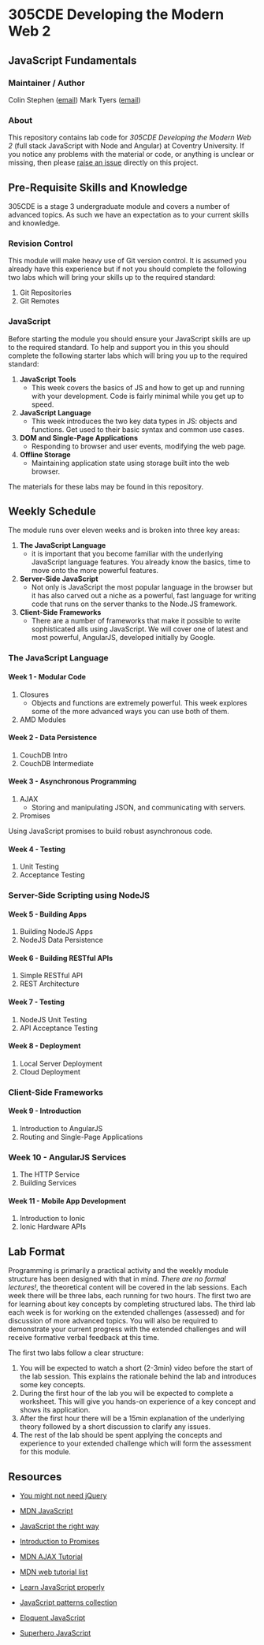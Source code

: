 # 305CDE Developing the Modern Web 2

## JavaScript Fundamentals

### Maintainer / Author

Colin Stephen ([email](mailto:colin.stephen@coventry.ac.uk))
Mark Tyers ([email](mailto:m.tyers@coventry.ac.uk))

### About

This repository contains lab code for _305CDE Developing the Modern Web 2_ (full stack JavaScript with Node and Angular) at Coventry University. If you notice any problems with the material or code, or anything is unclear or missing, then please [raise an issue](https://github.com/covcom/305CDE/issues) directly on this project.

## Pre-Requisite Skills and Knowledge

305CDE is a stage 3 undergraduate module and covers a number of advanced topics. As such we have an expectation as to your current skills and knowledge.

### Revision Control

This module will make heavy use of Git version control. It is assumed you already have this experience but if not you should complete the following two labs which will bring your skills up to the required standard:

1. Git Repositories
2. Git Remotes

### JavaScript

Before starting the module you should ensure your JavaScript skills are up to the required standard. To help and support you in this you should complete the following starter labs which will bring you up to the required standard:

1. **JavaScript Tools**
   - This week covers the basics of JS and how to get up and running with your development. Code is fairly minimal while you get up to speed.
2. **JavaScript Language**
    - This week introduces the two key data types in JS: objects and functions. Get used to their basic syntax and common use cases.
3. **DOM and Single-Page Applications**
    - Responding to browser and user events, modifying the web page.
4. **Offline Storage**
    - Maintaining application state using storage built into the web browser.

The materials for these labs may be found in this repository.

## Weekly Schedule

The module runs over eleven weeks and is broken into three key areas:

1. **The JavaScript Language**
    - it is important that you become familiar with the underlying JavaScript language features. You already know the basics, time to move onto the more powerful features.
2. **Server-Side JavaScript**
    - Not only is JavaScript the most popular language in the browser but it has also carved out a niche as a powerful, fast language for writing code that runs on the server thanks to the Node.JS framework.
3. **Client-Side Frameworks**
    - There are a number of frameworks that make it possible to write sophisticated alls using JavaScript. We will cover one of latest and most powerful, AngularJS, developed initially by Google.

### The JavaScript Language

#### Week 1 - Modular Code

1. Closures
    - Objects and functions are extremely powerful. This week explores some of the more advanced ways you can use both of them.
2. AMD Modules

#### Week 2 - Data Persistence

1. CouchDB Intro
2. CouchDB Intermediate

#### Week 3 - Asynchronous Programming

1. AJAX
    - Storing and manipulating JSON, and communicating with servers.
2. Promises

Using JavaScript promises to build robust asynchronous code.

#### Week 4 - Testing

1. Unit Testing
2. Acceptance Testing

### Server-Side Scripting using NodeJS

#### Week 5 - Building Apps

1. Building NodeJS Apps
2. NodeJS Data Persistence

#### Week 6 - Building RESTful APIs

1. Simple RESTful API
2. REST Architecture

#### Week 7 - Testing

1. NodeJS Unit Testing
2. API Acceptance Testing

#### Week 8 - Deployment

1. Local Server Deployment
2. Cloud Deployment

### Client-Side Frameworks

#### Week 9 - Introduction

1. Introduction to AngularJS
2. Routing and Single-Page Applications

### Week 10 - AngularJS Services

1. The HTTP Service
2. Building Services

#### Week 11 - Mobile App Development

1. Introduction to Ionic
2. Ionic Hardware APIs

## Lab Format

Programming is primarily a practical activity and the weekly module structure has been designed with that in mind. *There are no formal lectures!*, the theoretical content will be covered in the lab sessions. Each week there will be three labs, each running for two hours. The first two are for learning about key concepts by completing structured labs. The third lab each week is for working on the extended challenges (assessed) and for discussion of more advanced topics. You will also be required to demonstrate your current progress with the extended challenges and will receive formative verbal feedback at this time.

The first two labs follow a clear structure:
1. You will be expected to watch a short (2-3min) video before the start of the lab session. This explains the rationale behind the lab and introduces some key concepts.
2. During the first hour of the lab you will be expected to complete a worksheet. This will give you hands-on experience of a key concept and shows its application.
3. After the first hour there will be a 15min explanation of the underlying theory followed by a short discussion to clarify any issues.
4. The rest of the lab should be spent applying the concepts and experience to your extended challenge which will form the assessment for this module.

## Resources

* [You might not need jQuery][]
* [MDN JavaScript][]
* [JavaScript the right way][]

* [Introduction to Promises][]
* [MDN AJAX Tutorial][]
* [MDN web tutorial list][]
* [Learn JavaScript properly][]
* [JavaScript patterns collection][]
* [Eloquent JavaScript][]
* [Superhero JavaScript][]

[Introduction to Promises]: http://www.html5rocks.com/en/tutorials/es6/promises/
[MDN AJAX Tutorial]: https://developer.mozilla.org/en-US/docs/AJAX/Getting_Started
[MDN JavaScript]: https://developer.mozilla.org/en/docs/Web/JavaScript
[MDN web tutorial list]: https://developer.mozilla.org/en-US/docs/Web/Tutorials
[Learn JavaScript properly]: http://javascriptissexy.com/how-to-learn-javascript-properly/
[JavaScript patterns collection]: http://shichuan.github.io/javascript-patterns/
[Eloquent JavaScript]: http://eloquentjavascript.net/
[Superhero JavaScript]: http://superherojs.com/
[You might not need jQuery]: http://youmightnotneedjquery.com/
[JavaScript the right way]: http://jstherightway.org/2.ildgig